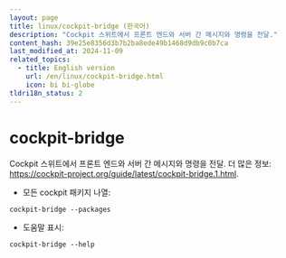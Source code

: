 ```yaml
---
layout: page
title: linux/cockpit-bridge (한국어)
description: "Cockpit 스위트에서 프론트 엔드와 서버 간 메시지와 명령을 전달."
content_hash: 39e25e8356d3b7b2ba8ede49b1468d9db9c0b7ca
last_modified_at: 2024-11-09
related_topics:
  - title: English version
    url: /en/linux/cockpit-bridge.html
    icon: bi bi-globe
tldri18n_status: 2
---
```

# cockpit-bridge

Cockpit 스위트에서 프론트 엔드와 서버 간 메시지와 명령을 전달.
더 많은 정보: <https://cockpit-project.org/guide/latest/cockpit-bridge.1.html>.

- 모든 cockpit 패키지 나열:

`cockpit-bridge --packages`

- 도움말 표시:

`cockpit-bridge --help`
